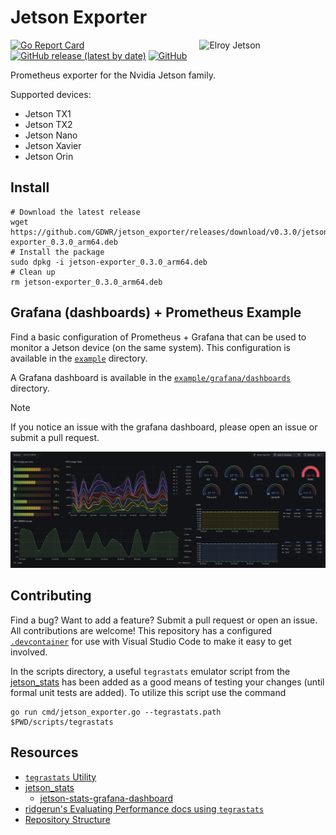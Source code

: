Jetson Exporter
===============

<div align="flex">
    <img align="right" src="./assets/elroy_jetson.webp" width="40%" alt="Elroy Jetson">
</div>

[![Go Report Card](https://goreportcard.com/badge/github.com/GDWR/jetson-exporter)](https://goreportcard.com/report/github.com/GDWR/jetson-exporter)
[![GitHub release (latest by date)](https://img.shields.io/github/v/release/GDWR/jetson-exporter)](https://github.com/GDWR/jetson_exporter/releases)
[![GitHub](https://img.shields.io/github/license/GDWR/jetson-exporter)](https://github.com/GDWR/jetson_exporter/blob/main/LICENSE)

Prometheus exporter for the Nvidia Jetson family.

Supported devices:
- Jetson TX1
- Jetson TX2
- Jetson Nano 
- Jetson Xavier
- Jetson Orin

## Install

```shell
# Download the latest release
wget https://github.com/GDWR/jetson_exporter/releases/download/v0.3.0/jetson-exporter_0.3.0_arm64.deb
# Install the package
sudo dpkg -i jetson-exporter_0.3.0_arm64.deb
# Clean up
rm jetson-exporter_0.3.0_arm64.deb
```

## Grafana (dashboards) + Prometheus Example

Find a basic configuration of Prometheus + Grafana that can be used to monitor a Jetson device (on the same system). 
This configuration is available in the [`example`](./example) directory.

A Grafana dashboard is available in the [`example/grafana/dashboards`](./example/grafana/dashboards) directory.

> [!NOTE]
> If you notice an issue with the grafana dashboard, please open an issue or submit a pull request.

![Grafana Dashboard](./assets/dashboard.webp)


## Contributing

Find a bug? Want to add a feature? Submit a pull request or open an issue. All contributions are welcome!
This repository has a configured [`.devcontainer`](https://code.visualstudio.com/docs/devcontainers/tutorial) for use with Visual Studio Code to make it easy to get involved.

In the scripts directory, a useful `tegrastats` emulator script from the [jetson_stats](https://github.com/rbonghi/jetson_stats) has been added
as a good means of testing your changes (until formal unit tests are added). To utilize this script use the command
```shell
go run cmd/jetson_exporter.go --tegrastats.path $PWD/scripts/tegrastats
```

Resources
---------
* [`tegrastats` Utility](https://docs.nvidia.com/drive/drive-os-5.2.0.0L/drive-os/index.html#page/DRIVE_OS_Linux_SDK_Development_Guide/Utilities/util_tegrastats.html)
* [jetson_stats](https://github.com/rbonghi/jetson_stats)
  * [jetson-stats-grafana-dashboard](https://github.com/svcavallar/jetson-stats-grafana-dashboard/tree/master)
* [ridgerun's Evaluating Performance docs using `tegrastats`](https://developer.ridgerun.com/wiki/index.php/Xavier/JetPack_5.0.2/Performance_Tuning/Evaluating_Performance)
* [Repository Structure](https://github.com/golang-standards/project-layout)
